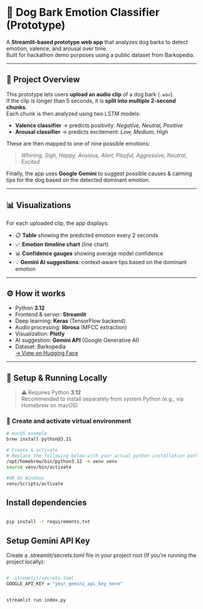 # 🐶 Dog Bark Emotion Classifier (Prototype)

A **Streamlit-based prototype web app** that analyzes dog barks to detect emotion, valence, and arousal over time.  
Built for hackathon demo purposes using a public dataset from Barkopedia.

---

## 🎯 **Project Overview**

This prototype lets users **upload an audio clip** of a dog bark (`.wav`).  
If the clip is longer than 5 seconds, it is **split into multiple 2-second chunks**.  
Each chunk is then analyzed using two LSTM models:

- **Valence classifier** → predicts positivity: *Negative, Neutral, Positive*
- **Arousal classifier** → predicts excitement: *Low, Medium, High*

These are then mapped to one of nine possible emotions:

> *Whining, Sigh, Happy, Anxious, Alert, Playful, Aggressive, Neutral, Excited*

Finally, the app uses **Google Gemini** to suggest possible causes & calming tips for the dog based on the detected dominant emotion.

---

## 📊 **Visualizations**

For each uploaded clip, the app displays:

- 📋 **Table** showing the predicted emotion every 2 seconds
- 📈 **Emotion timeline chart** (line chart)
- 📊 **Confidence gauges** showing average model confidence
- 💡 **Gemini AI suggestions**: context‑aware tips based on the dominant emotion

---

## ⚙️ **How it works**

- Python **3.12**  
- Frontend & server: **Streamlit**
- Deep learning: **Keras** (TensorFlow backend)
- Audio processing: **librosa** (MFCC extraction)
- Visualization: **Plotly**
- AI suggestion: **Gemini API** (Google Generative AI)
- Dataset: Barkopedia  
  [→ View on Hugging Face](https://huggingface.co/spaces/ArlingtonCL2/BarkopediaDogEmotionClassification)

---

## 🚀 **Setup & Running Locally**

> ⚠ Requires Python **3.12**  
> Recommended to install separately from system Python (e.g., via Homebrew on macOS)

### 🐍 Create and activate virtual environment
```bash
# macOS example
brew install python@3.11

# Create & activate
# Replace the following below with your actual python installation path
/opt/homebrew/bin/python3.12 -m venv venv
source venv/bin/activate

#OR On Windows
venv/Scripts/activate

```
  ## Install dependencies
```bash

pip install -r requirements.txt

```
  ## Setup Gemini API Key
  Create a .streamlit/secrets.toml file in your project root (If you're running the project locally):
```bash

# .streamlit/secrets.toml
GOOGLE_API_KEY = "your_gemini_api_key_here"

```

```bash

streamlit run index.py

```

